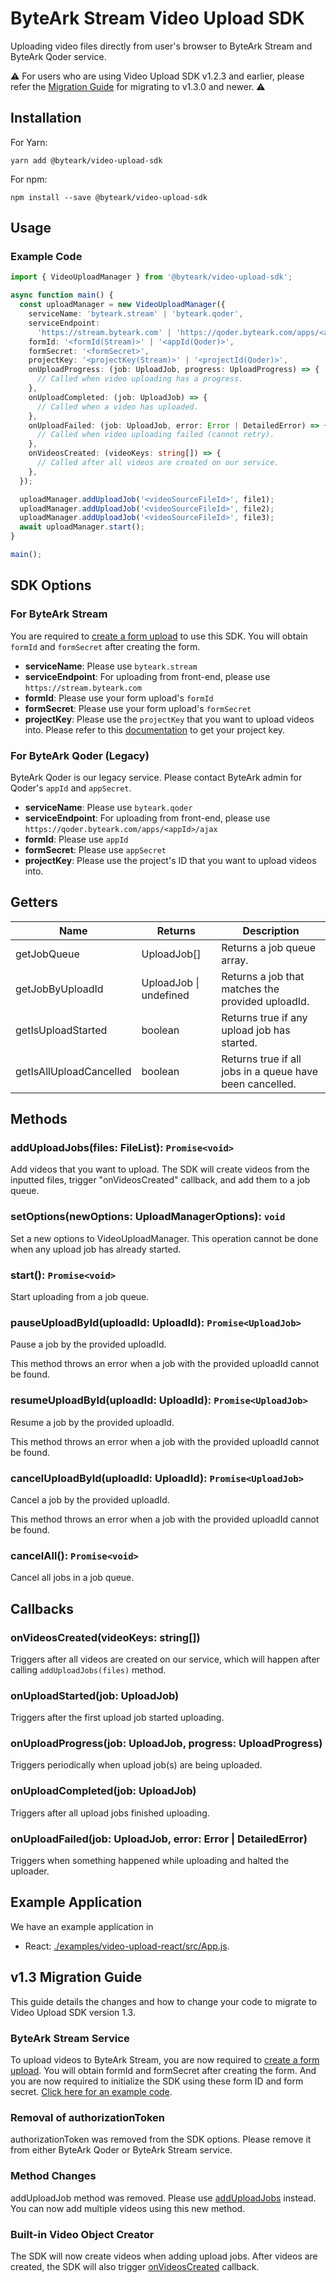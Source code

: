 # ByteArk Stream Video Upload SDK

Uploading video files directly from user's browser to ByteArk Stream
and ByteArk Qoder service.

⚠️ For users who are using Video Upload SDK v1.2.3 and earlier, please refer the [Migration Guide](#v13-migration-guide) for migrating to v1.3.0 and newer. ⚠️

## Installation

For Yarn:

```
yarn add @byteark/video-upload-sdk
```

For npm:

```
npm install --save @byteark/video-upload-sdk
```

## Usage

### Example Code

```ts
import { VideoUploadManager } from '@byteark/video-upload-sdk';

async function main() {
  const uploadManager = new VideoUploadManager({
    serviceName: 'byteark.stream' | 'byteark.qoder',
    serviceEndpoint:
      'https://stream.byteark.com' | 'https://qoder.byteark.com/apps/<appIdHere>/ajax',
    formId: '<formId(Stream)>' | '<appId(Qoder)>',
    formSecret: '<formSecret>',
    projectKey: '<projectKey(Stream)>' | '<projectId(Qoder)>',
    onUploadProgress: (job: UploadJob, progress: UploadProgress) => {
      // Called when video uploading has a progress.
    },
    onUploadCompleted: (job: UploadJob) => {
      // Called when a video has uploaded.
    },
    onUploadFailed: (job: UploadJob, error: Error | DetailedError) => {
      // Called when video uploading failed (cannot retry).
    },
    onVideosCreated: (videoKeys: string[]) => {
      // Called after all videos are created on our service.
    },
  });

  uploadManager.addUploadJob('<videoSourceFileId>', file1);
  uploadManager.addUploadJob('<videoSourceFileId>', file2);
  uploadManager.addUploadJob('<videoSourceFileId>', file3);
  await uploadManager.start();
}

main();
```

## SDK Options

### For ByteArk Stream

You are required to [create a form upload](https://docs.byteark.com/th/stream/developer-forms.html#%E0%B8%82%E0%B8%B1%E0%B9%89%E0%B8%99%E0%B8%95%E0%B8%AD%E0%B8%99%E0%B8%97%E0%B8%B5%E0%B9%88-1-%E0%B8%AA%E0%B8%A3%E0%B9%89%E0%B8%B2%E0%B8%87%E0%B9%81%E0%B8%9A%E0%B8%9A%E0%B8%9F%E0%B8%AD%E0%B8%A3%E0%B9%8C%E0%B8%A1%E0%B8%AD%E0%B8%B1%E0%B8%9B%E0%B9%82%E0%B8%AB%E0%B8%A5%E0%B8%94%E0%B8%82%E0%B8%AD%E0%B8%87%E0%B8%84%E0%B8%B8%E0%B8%93%E0%B9%83%E0%B8%99-byteark-stream) to use this SDK. You will obtain `formId` and `formSecret` after creating the form.

- **serviceName**: Please use `byteark.stream`
- **serviceEndpoint**: For uploading from front-end, please use `https://stream.byteark.com`
- **formId**: Please use your form upload's `formId`
- **formSecret**: Please use your form upload's `formSecret`
- **projectKey**: Please use the `projectKey` that you want to upload videos into. Please refer to this [documentation](https://docs.byteark.com/th/stream/project-management-overview.html#%E0%B8%A7%E0%B8%B4%E0%B8%98%E0%B8%B5%E0%B8%99%E0%B9%8D%E0%B8%B2%E0%B8%84%E0%B8%B5%E0%B8%A2%E0%B9%8C%E0%B8%82%E0%B8%AD%E0%B8%87%E0%B9%82%E0%B8%9B%E0%B8%A3%E0%B9%80%E0%B8%88%E0%B8%81%E0%B8%95%E0%B9%8C%E0%B9%84%E0%B8%9B%E0%B9%83%E0%B8%8A%E0%B9%89%E0%B8%87%E0%B8%B2%E0%B8%99) to get your project key.

### For ByteArk Qoder (Legacy)

ByteArk Qoder is our legacy service. Please contact ByteArk admin for Qoder's `appId` and `appSecret`.

- **serviceName**: Please use `byteark.qoder`
- **serviceEndpoint**: For uploading from front-end, please use `https://qoder.byteark.com/apps/<appId>/ajax`
- **formId**: Please use `appId`
- **formSecret**: Please use `appSecret`
- **projectKey**: Please use the project's ID that you want to upload videos into.

## Getters

| Name                    | Returns                | Description                                              |
| ----------------------- | ---------------------- | -------------------------------------------------------- |
| getJobQueue             | UploadJob[]            | Returns a job queue array.                               |
| getJobByUploadId        | UploadJob \| undefined | Returns a job that matches the provided uploadId.        |
| getIsUploadStarted      | boolean                | Returns true if any upload job has started.              |
| getIsAllUploadCancelled | boolean                | Returns true if all jobs in a queue have been cancelled. |

## Methods

### addUploadJobs(files: FileList): `Promise<void>`

Add videos that you want to upload. The SDK will create videos from the inputted files, trigger "onVideosCreated" callback, and add them to a job queue.

### setOptions(newOptions: UploadManagerOptions): `void`

Set a new options to VideoUploadManager. This operation cannot be done when any upload job has already started.

### start(): `Promise<void>`

Start uploading from a job queue.

### pauseUploadById(uploadId: UploadId): `Promise<UploadJob>`

Pause a job by the provided uploadId.

This method throws an error when a job with the provided uploadId cannot be found.

### resumeUploadById(uploadId: UploadId): `Promise<UploadJob>`

Resume a job by the provided uploadId.

This method throws an error when a job with the provided uploadId cannot be found.

### cancelUploadById(uploadId: UploadId): `Promise<UploadJob>`

Cancel a job by the provided uploadId.

This method throws an error when a job with the provided uploadId cannot be found.

### cancelAll(): `Promise<void>`

Cancel all jobs in a job queue.

## Callbacks

### onVideosCreated(videoKeys: string[])

Triggers after all videos are created on our service, which will happen after calling `addUploadJobs(files)` method.

### onUploadStarted(job: UploadJob)

Triggers after the first upload job started uploading.

### onUploadProgress(job: UploadJob, progress: UploadProgress)

Triggers periodically when upload job(s) are being uploaded.

### onUploadCompleted(job: UploadJob)

Triggers after all upload jobs finished uploading.

### onUploadFailed(job: UploadJob, error: Error | DetailedError)

Triggers when something happened while uploading and halted the uploader.

## Example Application

We have an example application in

- React: [./examples/video-upload-react/src/App.js](/examples/video-upload-react).

## v1.3 Migration Guide

This guide details the changes and how to change your code to migrate to Video Upload SDK version 1.3.

### ByteArk Stream Service
To upload videos to ByteArk Stream, you are now required to [create a form upload](https://docs.byteark.com/th/stream/developer-forms.html#%E0%B8%82%E0%B8%B1%E0%B9%89%E0%B8%99%E0%B8%95%E0%B8%AD%E0%B8%99%E0%B8%97%E0%B8%B5%E0%B9%88-1-%E0%B8%AA%E0%B8%A3%E0%B9%89%E0%B8%B2%E0%B8%87%E0%B9%81%E0%B8%9A%E0%B8%9A%E0%B8%9F%E0%B8%AD%E0%B8%A3%E0%B9%8C%E0%B8%A1%E0%B8%AD%E0%B8%B1%E0%B8%9B%E0%B9%82%E0%B8%AB%E0%B8%A5%E0%B8%94%E0%B8%82%E0%B8%AD%E0%B8%87%E0%B8%84%E0%B8%B8%E0%B8%93%E0%B9%83%E0%B8%99-byteark-stream). You will obtain formId and formSecret after creating the form. And you are now required to initialize the SDK using these form ID and form secret. [Click here for an example code](#example-code).

### Removal of authorizationToken
authorizationToken was removed from the SDK options. Please remove it from either ByteArk Qoder or ByteArk Stream service.

### Method Changes
addUploadJob method was removed. Please use [addUploadJobs](#methods) instead. You can now add multiple videos using this new method.

### Built-in Video Object Creator
The SDK will now create videos when adding upload jobs. After videos are created, the SDK will also trigger [onVideosCreated](#callbacks) callback.
